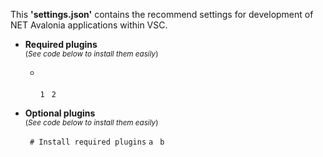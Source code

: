 This **'settings.json'** contains the recommend settings for development of NET Avalonia  applications within VSC.

- **Required plugins** <br>	
	<small>(*See code below to install them easily*)</small>
	-  <br><br>
	`1 ` 
	`2 `
						
- **Optional plugins** <br>
	<small>(*See code below to install them easily*)</small>
	
	` # Install required plugins` 
	`a `
	`b `
	
